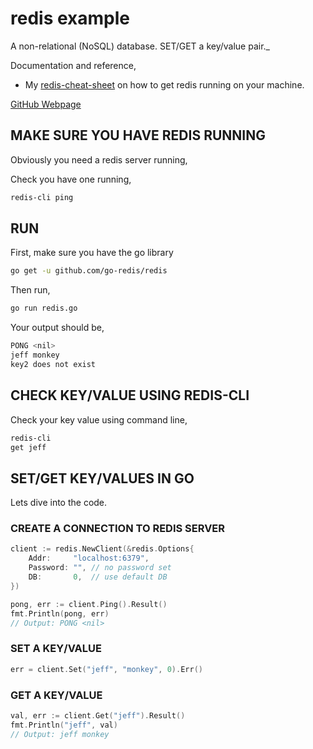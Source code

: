# redis example

A non-relational (NoSQL) database.
SET/GET a key/value pair._

Documentation and reference,

* My
  [redis-cheat-sheet](https://github.com/JeffDeCola/my-cheat-sheets/tree/master/software/development/software-architectures/database/redis-cheat-sheet)
  on how to get redis running on your machine.

[GitHub Webpage](https://jeffdecola.github.io/my-go-examples/)

## MAKE SURE YOU HAVE REDIS RUNNING

Obviously you need a redis server running,

Check you have one running,

```bash
redis-cli ping
```

## RUN

First, make sure you have the go library

```bash
go get -u github.com/go-redis/redis
```

Then run,

```bash
go run redis.go
```

Your output should be,

```bash
PONG <nil>
jeff monkey
key2 does not exist
```

## CHECK KEY/VALUE USING REDIS-CLI

Check your key value using command line,

```bash
redis-cli
get jeff
```

## SET/GET KEY/VALUES IN GO

Lets dive into the code.

### CREATE A CONNECTION TO REDIS SERVER

```go
client := redis.NewClient(&redis.Options{
    Addr:     "localhost:6379",
    Password: "", // no password set
    DB:       0,  // use default DB
})

pong, err := client.Ping().Result()
fmt.Println(pong, err)
// Output: PONG <nil>
```

### SET A KEY/VALUE

```go
err = client.Set("jeff", "monkey", 0).Err()
```

### GET A KEY/VALUE

```go
val, err := client.Get("jeff").Result()
fmt.Println("jeff", val)
// Output: jeff monkey
```
